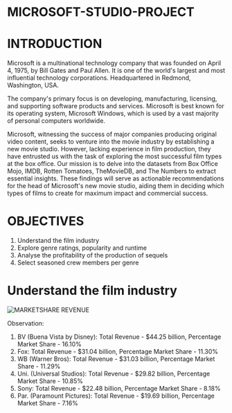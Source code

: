 # MICROSOFT-STUDIO-PROJECT
# INTRODUCTION
Microsoft is a multinational technology company that was founded on April 4, 1975, by Bill Gates and Paul Allen. It is one of the world's largest and most influential technology corporations. Headquartered in Redmond, Washington, USA.

The company's primary focus is on developing, manufacturing, licensing, and supporting software products and services. Microsoft is best known for its operating system, Microsoft Windows, which is used by a vast majority of personal computers worldwide.

Microsoft, witnessing the success of major companies producing original video content, seeks to venture into the movie industry by establishing a new movie studio. However, lacking experience in film production, they have entrusted us with the task of exploring the most successful film types at the box office. Our mission is to delve into the datasets from Box Office Mojo, IMDB, Rotten Tomatoes, TheMovieDB, and The Numbers to extract essential insights. These findings will serve as actionable recommendations for the head of Microsoft's new movie studio, aiding them in deciding which types of films to create for maximum impact and commercial success.

# OBJECTIVES

1. Understand the film industry
2. Explore genre ratings, popularity and runtime
3. Analyse the profitability of the production of sequels
4. Select seasoned crew members per genre

# Understand the film industry

![MARKETSHARE REVENUE](https://github.com/jennifernjeri/MICROSOFT-STUDIO-PROJECT/assets/25104993/338bd96a-3f36-4ebf-8f6b-26722cd09f09)


Observation:
1. BV (Buena Vista by Disney): Total Revenue - $44.25 billion, Percentage Market Share - 16.10%
2. Fox: Total Revenue - $31.04 billion, Percentage Market Share - 11.30%
3. WB (Warner Bros): Total Revenue - $31.03 billion, Percentage Market Share - 11.29%
4. Uni. (Universal Studios): Total Revenue - $29.82 billion, Percentage Market Share - 10.85%
5. Sony: Total Revenue - $22.48 billion, Percentage Market Share - 8.18%
6. Par. (Paramount Pictures): Total Revenue - $19.69 billion, Percentage Market Share - 7.16%











